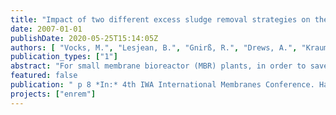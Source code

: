 ```yaml
---
title: "Impact of two different excess sludge removal strategies on the performance of a membrane bioreactor system"
date: 2007-01-01
publishDate: 2020-05-25T15:14:05Z
authors: [ "Vocks, M.", "Lesjean, B.", "Gnirß, R.", "Drews, A.", "Kraume, M." ]
publication_types: ["1"]
abstract: "For small membrane bioreactor (MBR) plants, in order to save investment for infrastructure, it could be beneficial not to withdraw excess sludge on a daily basis, but to store it in the biological reactor and only withdraw it every 2 to 4 weeks. This study aimed at investigating the effect of such an excess sludge removal strategy on the performance of an MBR plant in terms of permeate quality, nutrients removal rates and fouling. An MBR pilot plant, fed with domestic waste water from a remote area, was operated with enhanced biological phosphorus removal and post-denitrification without carbon dosing. 50% of the reactor volume was withdrawn when around 13 g l-1 TS was reached in the membrane reactor. This sludge removal strategy did not lead to failure of neither the biological phosphorus removal, nor the post-denitrification. Higher specific denitrification rates (DNR) were observed during higher organic loading of the anaerobic zone. The average DNR at 20°C was 1.5 mgN(gVSS h)-1. Nitrification was influenced by the discontinuous excess sludge removal. During that period the nitrification rate varied in a wide range between 1.8 and 5 mgN(gVSS h)-1, with a trend to lower rates right after a sludge removal. Fouling was not effected by the excess sludge removal strategy. For both withdrawal strategies the fouling rate was around 5*1010(md)-1. The EPS concentration did not affect the fouling behaviour."
featured: false
publication: " p 8 *In:* 4th IWA International Membranes Conference. Harrogate, UK. 15. - 17.5.2007"
projects: ["enrem"]
---
```


